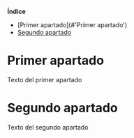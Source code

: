**Índice**   
- [Primer apartado](#'Primer apartado')
- [Segundo apartado](#id2)




# Primer apartado<a name="Primer apartado"></a>
Texto del primer apartado
# Segundo apartado<a name="id2"></a>
Texto del segundo apartado
